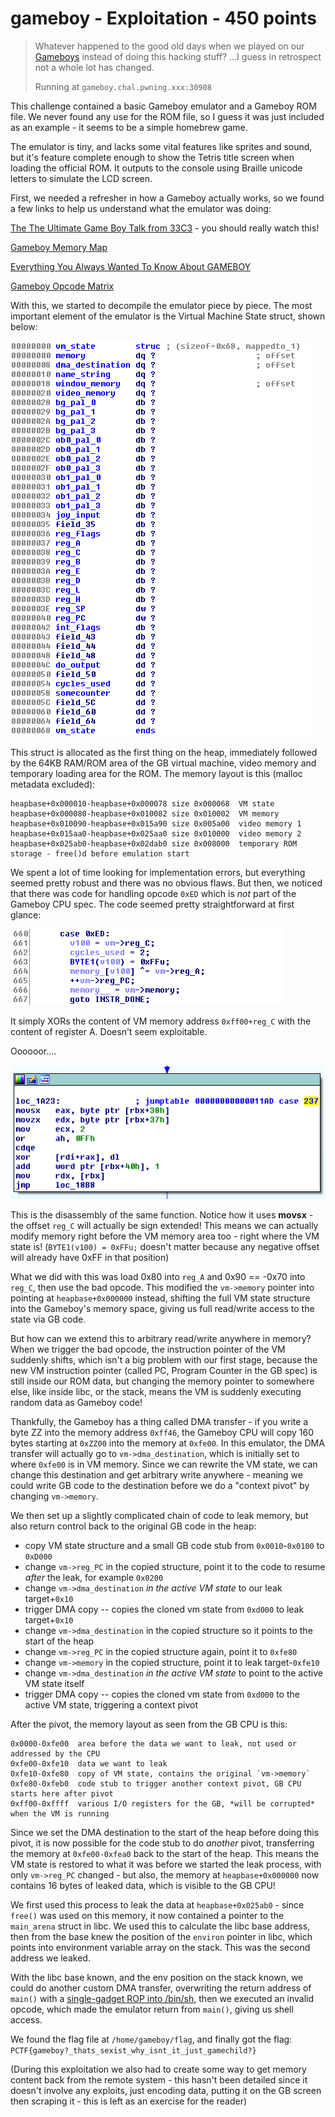 # gameboy - Exploitation - 450 points

> Whatever happened to the good old days when we played on our [Gameboys](./gameboy_c7a4e5cde2194af9b66aa5fbc724c785.tar.gz)
> instead of doing this hacking stuff? ...I guess in retrospect not a whole lot has changed. 
>
> Running at `gameboy.chal.pwning.xxx:30908`

This challenge contained a basic Gameboy emulator and a Gameboy ROM file. We never found any use for the ROM file, so I
guess it was just included as an example - it seems to be a simple homebrew game.

The emulator is tiny, and lacks some vital features like sprites and sound, but it's feature complete enough to show the
Tetris title screen when loading the official ROM. It outputs to the console using Braille unicode letters to simulate the
LCD screen.

First, we needed a refresher in how a Gameboy actually works, so we found a few links to help us understand what the
emulator was doing:

[The The Ultimate Game Boy Talk from 33C3](https://www.youtube.com/watch?v=HyzD8pNlpwI) - you should really watch this!

[Gameboy Memory Map](http://gameboy.mongenel.com/dmg/asmmemmap.html)

[Everything You Always Wanted To Know About GAMEBOY](http://bgb.bircd.org/pandocs.htm)

[Gameboy Opcode Matrix](http://pastraiser.com/cpu/gameboy/gameboy_opcodes.html)

With this, we started to decompile the emulator piece by piece. The most important element of the emulator is the Virtual
Machine State struct, shown below:

![VM struct](./images/vm_struct.png)

This struct is allocated as the first thing on the heap, immediately followed by the 64KB RAM/ROM area of the GB virtual
machine, video memory and temporary loading area for the ROM. The memory layout is this (malloc metadata excluded):

    heapbase+0x000010-heapbase+0x000078 size 0x000068  VM state
    heapbase+0x000080-heapbase+0x010082 size 0x010002  VM memory
    heapbase+0x010090-heapbase+0x015a90 size 0x005a00  video memory 1
    heapbase+0x015aa0-heapbase+0x025aa0 size 0x010000  video memory 2
    heapbase+0x025ab0-heapbase+0x02dab0 size 0x008000  temporary ROM storage - free()d before emulation start
    
We spent a lot of time looking for implementation errors, but everything seemed pretty robust and there was no obvious
flaws. But then, we noticed that there was code for handling opcode `0xED` which is *not* part of the Gameboy CPU spec.
The code seemed pretty straightforward at first glance:

![Hex-Rays decompilation of opcode 0xED](./images/opcode_ed_hexrays.png)

It simply XORs the content of VM memory address `0xff00+reg_C` with the content of register A. Doesn't seem
exploitable.

Oooooor....

![Disassembly of opcode 0xED](./images/opcode_ed_disassembly.png)

This is the disassembly of the same function. Notice how it uses **movsx** - the offset `reg_C` will actually be sign
extended! This means we can actually modify memory right before the VM memory area too - right where the VM state is!
(`BYTE1(v100) = 0xFFu;` doesn't matter because any negative offset will already have 0xFF in that position)

What we did with this was load 0x80 into `reg_A` and 0x90 == -0x70 into `reg_C`, then use the bad opcode. This modified the
`vm->memory` pointer into pointing at `heapbase+0x000000` instead, shifting the full VM state structure into the Gameboy's
memory space, giving us full read/write access to the state via GB code.

But how can we extend this to arbitrary read/write anywhere in memory? When we trigger the bad opcode, the instruction
pointer of the VM suddenly shifts, which isn't a big problem with our first stage, because the new VM instruction pointer
(called PC, Program Counter in the GB spec) is still inside our ROM data, but changing the memory pointer to somewhere else,
like inside libc, or the stack, means the VM is suddenly executing random data as Gameboy code!

Thankfully, the Gameboy has a thing called DMA transfer - if you write a byte ZZ into the memory address `0xff46`, the
Gameboy CPU will copy 160 bytes starting at `0xZZ00` into the memory at `0xfe00`. In this emulator, the DMA transfer will
actually go to `vm->dma_destination`, which is initially set to where `0xfe00` is in VM memory. Since we can rewrite the VM
state, we can change this destination and get arbitrary write anywhere - meaning we could write GB code to the destination
before we do a "context pivot" by changing `vm->memory`.

We then set up a slightly complicated chain of code to leak memory, but also return control back to the original GB code in
the heap:

 - copy VM state structure and a small GB code stub from `0x0010`-`0x0100` to `0xD000`
 - change `vm->reg_PC` in the copied structure, point it to the code to resume *after* the leak, for example `0x0200`
 - change `vm->dma_destination` *in the active VM state* to our leak target+`0x10`
 - trigger DMA copy -- copies the cloned vm state from `0xd000` to leak target+`0x10`
 - change `vm->dma_destination` in the copied structure so it points to the start of the heap
 - change `vm->reg_PC` in the copied structure again, point it to `0xfe80`
 - change `vm->memory` in the copied structure, point it to leak target-`0xfe10`
 - change `vm->dma_destination` *in the active VM state* to point to the active VM state itself
 - trigger DMA copy -- copies the cloned vm state from `0xd000` to the active VM state, triggering a context pivot

 
After the pivot, the memory layout as seen from the GB CPU is this:

    0x0000-0xfe00  area before the data we want to leak, not used or addressed by the CPU
    0xfe00-0xfe10  data we want to leak
    0xfe10-0xfe80  copy of VM state, contains the original `vm->memory`
    0xfe80-0xfeb0  code stub to trigger another context pivot, GB CPU starts here after pivot
    0xff00-0xffff  various I/O registers for the GB, *will be corrupted* when the VM is running
    
Since we set the DMA destination to the start of the heap before doing this pivot, it is now possible for the code stub to
do *another* pivot, transferring the memory at `0xfe00-0xfea0` back to the start of the heap. This means the VM state is
restored to what it was before we started the leak process, with only `vm->reg_PC` changed - but also, the memory at
`heapbase+0x000000` now contains 16 bytes of leaked data, which is visible to the GB CPU!

We first used this process to leak the data at `heapbase+0x025ab0` - since `free()` was used on this memory, it now
contained a pointer to the `main_arena` struct in libc. We used this to calculate the libc base address, then from the base
knew the position of the `environ` pointer in libc, which points into environment variable array on the stack. This was the
second address we leaked.

With the libc base known, and the env position on the stack known, we could do another custom DMA transfer, overwriting the
return
address of `main()` with a [single-gadget ROP into /bin/sh](https://kimiyuki.net/blog/2016/09/16/one-gadget-rce-ubuntu-1604/),
then we executed an invalid opcode, which made the emulator return from `main()`, giving us shell access.

We found the flag file at `/home/gameboy/flag`, and finally got the flag: 
`PCTF{gameboy?_thats_sexist_why_isnt_it_just_gamechild?}`

(During this exploitation we also had to create some way to get memory content back from the remote system - this hasn't
been detailed since it doesn't involve any exploits, just encoding data, putting it on the GB screen then scraping it -
this is left as an exercise for the reader)
